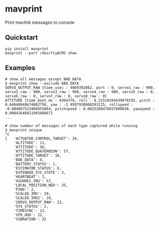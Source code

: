 # mavprint

Print mavlink messages to console

## Quickstart

    pip install mavprint
    mavprint --port /dev/ttyACM1 show

## Examples

    # show all messages except BAD_DATA
    $ mavprint show --exclude BAD_DATA
    SERVO_OUTPUT_RAW {time_usec : 4069392862, port : 0, servo1_raw : 900, servo2_raw : 900, servo3_raw : 900, servo4_raw : 900, servo5_raw : 0, servo6_raw : 0, servo7_raw : 0, servo8_raw : 0}
    ATTITUDE {time_boot_ms : 8364376, roll : 0.21510164439678192, pitch : 0.04040948674082756, yaw : -2.9597930908203125, rollspeed : -0.004067523404955864, pitchspeed : 0.0025288478937000036, yawspeed : 0.0004264041199348867}
    ...

    # show number of messages of each type captured while running
    $ mavprint unique
    ^C
    {   'ACTUATOR_CONTROL_TARGET': 34,
        'ALTITUDE': 11,
        'ATTITUDE': 56,
        'ATTITUDE_QUATERNION': 57,
        'ATTITUDE_TARGET': 10,
        'BAD_DATA': 4,
        'BATTERY_STATUS': 1,
        'ESTIMATOR_STATUS': 6,
        'EXTENDED_SYS_STATE': 3,
        'HEARTBEAT': 2,
        'HIGHRES_IMU': 57,
        'LOCAL_POSITION_NED': 35,
        'PING': 2,
        'SCALED_IMU': 29,
        'SCALED_IMU2': 29,
        'SERVO_OUTPUT_RAW': 22,
        'SYS_STATUS': 2,
        'TIMESYNC': 12,
        'VFR_HUD': 22,
        'VIBRATION': 3}
